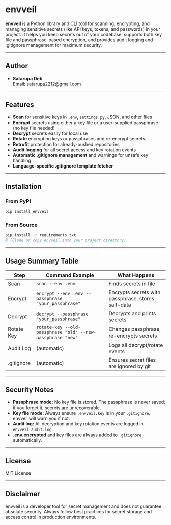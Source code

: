 # envveil

**envveil** is a Python library and CLI tool for scanning, encrypting, and managing sensitive secrets (like API keys, tokens, and passwords) in your project. It helps you keep secrets out of your codebase, supports both key file and passphrase-based encryption, and provides audit logging and .gitignore management for maximum security.

---

## Author

- **Satarupa Deb**  
  Email: satarupa2212@gmail.com

---

## Features

- **Scan** for sensitive keys in `.env`, `settings.py`, JSON, and other files
- **Encrypt** secrets using either a key file or a user-supplied passphrase (no key file needed)
- **Decrypt** secrets easily for local use
- **Rotate** encryption keys or passphrases and re-encrypt secrets
- **Retrofit** protection for already-pushed repositories
- **Audit logging** for all secret access and key rotation events
- **Automatic .gitignore management** and warnings for unsafe key handling
- **Language-specific .gitignore template fetcher**

---

## Installation

### From PyPI

```sh
pip install envveil
```

### From Source

```sh
pip install -r requirements.txt
# (Clone or copy envveil into your project directory)
```

---

## Usage Summary Table

| Step         | Command Example                                      | What Happens                                              |
|--------------|------------------------------------------------------|-----------------------------------------------------------|
| Scan         | `scan --env .env`                                    | Finds secrets in file                                     |
| Encrypt      | `encrypt --env .env --passphrase "your_passphrase"`  | Encrypts secrets with passphrase, stores salt+data        |
| Decrypt      | `decrypt --passphrase "your_passphrase"`             | Decrypts and prints secrets                               |
| Rotate Key   | `rotate-key --old-passphrase "old" --new-passphrase "new"` | Changes passphrase, re-encrypts secrets             |
| Audit Log    | (automatic)                                          | Logs all decrypt/rotate events                            |
| .gitignore   | (automatic)                                          | Ensures secret files are ignored by git                   |

---

## Security Notes

- **Passphrase mode:** No key file is stored. The passphrase is never saved; if you forget it, secrets are unrecoverable.
- **Key file mode:** Always ensure `.envveil.key` is in your `.gitignore`. envveil will warn you if not.
- **Audit log:** All decryption and key rotation events are logged in `envveil_audit.log`.
- **.env.encrypted** and key files are always added to `.gitignore` automatically.

---

## License

MIT License

---

## Disclaimer

envveil is a developer tool for secret management and does not guarantee absolute security. Always follow best practices for secret storage and access control in production environments. 